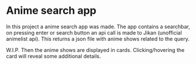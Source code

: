 # Anime search app

In this project a anime search app was made. The app contains a searchbar, on pressing enter or search button an api call is made to Jikan (unofficial animelist api).
This returns a json file with anime shows related to the query. 

W.I.P.
Then the anime shows are displayed in cards. Clicking/hovering the card will reveal some additional details.



